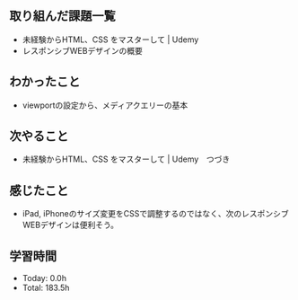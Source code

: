 ## 取り組んだ課題一覧
- 未経験からHTML、CSS をマスターして | Udemy
- レスポンシブWEBデザインの概要
## わかったこと
- viewportの設定から、メディアクエリーの基本
## 次やること
- 未経験からHTML、CSS をマスターして | Udemy　つづき
## 感じたこと
- iPad, iPhoneのサイズ変更をCSSで調整するのではなく、次のレスポンシブWEBデザインは便利そう。
## 学習時間
- Today: 0.0h
- Total: 183.5h
